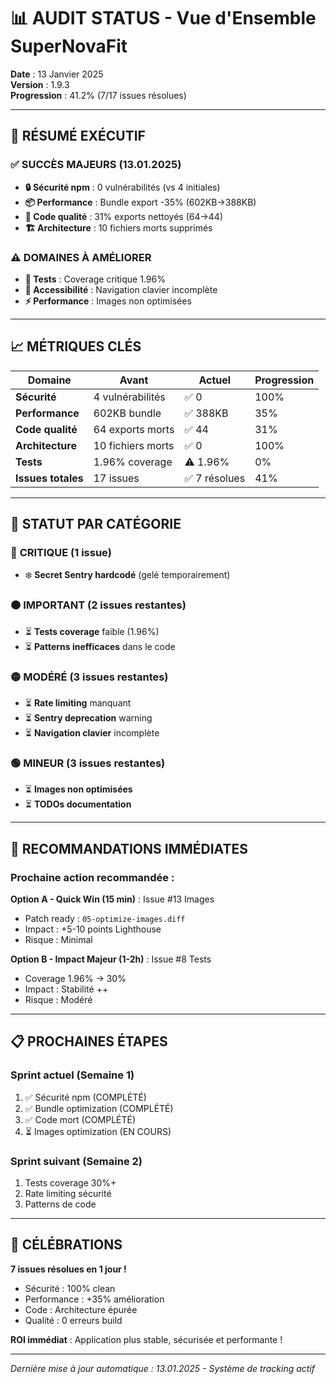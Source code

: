 # 📊 AUDIT STATUS - Vue d'Ensemble SuperNovaFit

**Date** : 13 Janvier 2025  
**Version** : 1.9.3  
**Progression** : 41.2% (7/17 issues résolues)

---

## 🎯 **RÉSUMÉ EXÉCUTIF**

### **✅ SUCCÈS MAJEURS (13.01.2025)**
- **🔒 Sécurité npm** : 0 vulnérabilités (vs 4 initiales)
- **📦 Performance** : Bundle export -35% (602KB→388KB)
- **🧹 Code qualité** : 31% exports nettoyés (64→44)
- **🏗️ Architecture** : 10 fichiers morts supprimés

### **⚠️ DOMAINES À AMÉLIORER**
- **🧪 Tests** : Coverage critique 1.96%
- **🎨 Accessibilité** : Navigation clavier incomplète
- **⚡ Performance** : Images non optimisées

---

## 📈 **MÉTRIQUES CLÉS**

| Domaine | Avant | Actuel | Progression |
|---------|-------|--------|-------------|
| **Sécurité** | 4 vulnérabilités | ✅ 0 | 100% |
| **Performance** | 602KB bundle | ✅ 388KB | 35% |
| **Code qualité** | 64 exports morts | ✅ 44 | 31% |
| **Architecture** | 10 fichiers morts | ✅ 0 | 100% |
| **Tests** | 1.96% coverage | ⚠️ 1.96% | 0% |
| **Issues totales** | 17 issues | ✅ 7 résolues | 41% |

---

## 🚦 **STATUT PAR CATÉGORIE**

### 🔴 **CRITIQUE (1 issue)**
- ❄️ **Secret Sentry hardcodé** (gelé temporairement)

### 🟠 **IMPORTANT (2 issues restantes)**
- ⏳ **Tests coverage** faible (1.96%)
- ⏳ **Patterns inefficaces** dans le code

### 🟡 **MODÉRÉ (3 issues restantes)**
- ⏳ **Rate limiting** manquant
- ⏳ **Sentry deprecation** warning
- ⏳ **Navigation clavier** incomplète

### 🟢 **MINEUR (3 issues restantes)**
- ⏳ **Images non optimisées**
- ⏳ **TODOs documentation**

---

## 🎯 **RECOMMANDATIONS IMMÉDIATES**

### **Prochaine action recommandée :**

**Option A - Quick Win (15 min)** : Issue #13 Images
- Patch ready : `05-optimize-images.diff`
- Impact : +5-10 points Lighthouse
- Risque : Minimal

**Option B - Impact Majeur (1-2h)** : Issue #8 Tests
- Coverage 1.96% → 30%
- Impact : Stabilité ++
- Risque : Modéré

---

## 📋 **PROCHAINES ÉTAPES**

### **Sprint actuel (Semaine 1)**
1. ✅ Sécurité npm (COMPLÉTÉ)
2. ✅ Bundle optimization (COMPLÉTÉ)  
3. ✅ Code mort (COMPLÉTÉ)
4. ⏳ Images optimization (EN COURS)

### **Sprint suivant (Semaine 2)**
1. Tests coverage 30%+
2. Rate limiting sécurité
3. Patterns de code

---

## 🎉 **CÉLÉBRATIONS**

**7 issues résolues en 1 jour !**
- Sécurité : 100% clean
- Performance : +35% amélioration
- Code : Architecture épurée
- Qualité : 0 erreurs build

**ROI immédiat** : Application plus stable, sécurisée et performante !

---

*Dernière mise à jour automatique : 13.01.2025 - Système de tracking actif*
